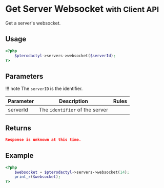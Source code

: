 # Get Server Websocket <small>with Client API</small>
Get a server's websocket.

## Usage
``` php
<?php
	$pterodactyl->servers->websocket($serverId);
?>
```

## Parameters

!!! note
    The `serverID` is the identifier.

| Parameter | Description | Rules |
| - | - | - |
| serverId | The `identifier` of the server | |

## Returns

``` json
Response is unknown at this time.
```

## Example

``` php
<?php
	$websocket = $pterodactyl->servers->websocket(14);
	print_r($websocket);
?>
```

